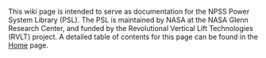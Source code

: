 This wiki page is intended to serve as documentation for the NPSS Power System Library (PSL). The PSL is maintained by NASA at the NASA Glenn Research Center, and funded by the Revolutional Vertical Lift Technologies (RVLT) project. A detailed table of contents for this page can be found in the [Home](Home) page.